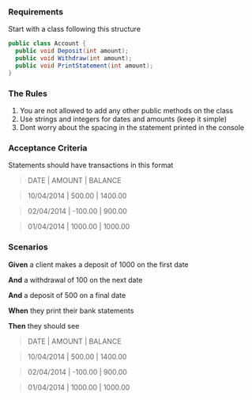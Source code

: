 ﻿
### Requirements

Start with a class following this structure

```csharp
public class Account {
  public void Deposit(int amount);
  public void Withdraw(int amount);
  public void PrintStatement(int amount);
}
```

### The Rules

1. You are not allowed to add any other public methods on the class
2. Use strings and integers for dates and amounts (keep it simple)
3. Dont worry about the spacing in the statement printed in the console

### Acceptance Criteria

Statements should have transactions in this format

>	DATE		| AMOUNT  | BALANCE

>	10/04/2014	| 500.00  | 1400.00

>	02/04/2014	| -100.00 | 900.00

>	01/04/2014	| 1000.00 | 1000.00

### Scenarios
**Given** a client makes a deposit of 1000 on the first date 

**And** a withdrawal of 100 on the next date

**And** a deposit of 500 on a final date  

**When** they print their bank statements

**Then** they should see  

>	DATE		| AMOUNT  | BALANCE

>	10/04/2014	| 500.00  | 1400.00

>	02/04/2014	| -100.00 | 900.00

>	01/04/2014	| 1000.00 | 1000.00
